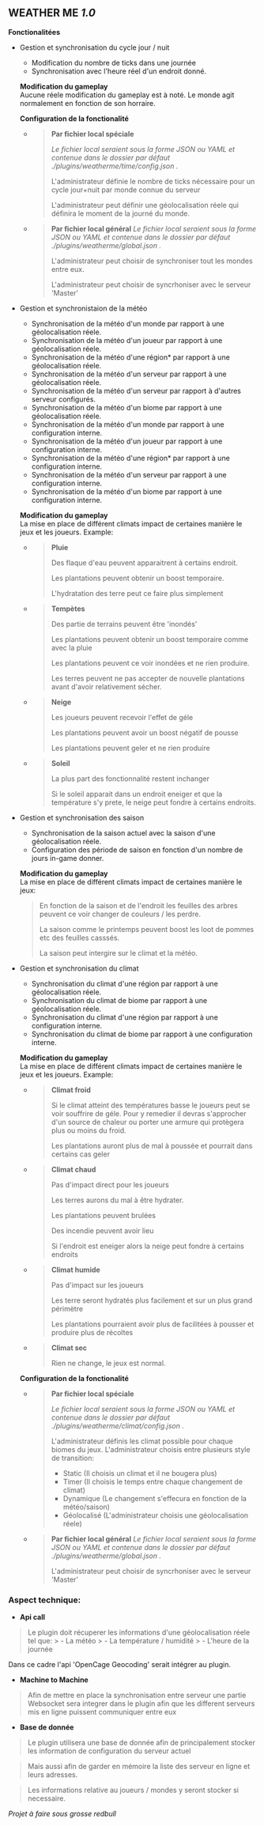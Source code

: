 ## WEATHER ME _1.0_


**Fonctionalitées**

- Gestion et synchronisation du cycle jour / nuit
    - Modification du nombre de ticks dans une journée
    - Synchronisation avec l'heure réel d'un endroit donné.

    **Modification du gameplay**<br>
    Aucune réele modification du gameplay est à noté. Le monde agit normalement en fonction de son horraire.

    **Configuration de la fonctionalité**
     - > **Par fichier local spéciale**
       >
       > _Le fichier local seraient sous la forme JSON ou YAML et contenue dans le dossier par défaut ./plugins/weatherme/time/config.json ._
       >
       > L'administrateur définie le nombre de ticks nécessaire pour un cycle jour+nuit par monde connue du serveur
       > 
       > L'administrateur peut définir une géolocalisation réele qui définira le moment de la journé du monde.

    - > **Par fichier local général**
        > _Le fichier local seraient sous la forme JSON ou YAML et contenue dans le dossier par défaut ./plugins/weatherme/global.json ._
        >
        > L'administrateur peut choisir de synchroniser tout les mondes entre eux.
        > 
        > L'administrateur peut choisir de syncrhoniser avec le serveur 'Master'

- Gestion et synchronistaion de la météo
    - Synchronisation de la météo d'un monde par rapport à une géolocalisation réele.
    - Synchronisation de la météo d'un joueur par rapport à une géolocalisation réele.
    - Synchronisation de la météo d'une région* par rapport à une géolocalisation réele.
    - Synchronisation de la météo d'un serveur par rapport à une géolocalisation réele.
    - Synchronisation de la météo d'un serveur par rapport à d'autres serveur configurés.
    - Synchronisation de la météo d'un biome par rapport à une géolocalisation réele.
     - Synchronisation de la météo d'un monde par rapport à une configuration interne.
    - Synchronisation de la météo d'un joueur par rapport à une configuration interne.
    - Synchronisation de la météo d'une région* par rapport à une configuration interne.
    - Synchronisation de la météo d'un serveur par rapport à une configuration interne.
    - Synchronisation de la météo d'un biome par rapport à une configuration interne.

     **Modification du gameplay** <br>
      La mise en place de différent climats impact de certaines manière le jeux et les joueurs. Example:
     - > **Pluie**
       > 
       > Des flaque d'eau peuvent apparaitrent à certains endroit.
       >
       > Les plantations peuvent obtenir un boost temporaire.
       > 
       > L'hydratation des terre peut ce faire plus simplement
    
    - > **Tempètes**
      > 
      > Des partie de terrains peuvent être 'inondés'
      > 
      > Les plantations peuvent obtenir un boost temporaire comme avec la pluie
      >
      > Les plantations peuvent ce voir inondées et ne rien produire.
      > 
      > Les terres peuvent ne pas accepter de nouvelle plantations avant d'avoir relativement sécher.

    - > **Neige**
      >
      > Les joueurs peuvent recevoir l'effet de géle
      > 
      > Les plantations peuvent avoir un boost négatif de pousse
      >
      > Les plantations peuvent geler et ne rien produire

    - > **Soleil**
      >
      > La plus part des fonctionnalité restent inchanger
      >
      > Si le soleil apparait dans un endroit eneiger et que la température s'y prete, le neige peut fondre à certains endroits.


- Gestion et synchronisation des saison
    - Synchronisation de la saison actuel avec la saison d'une géolocalisation réele.
    - Configuration des période de saison en fonction d'un nombre de jours in-game donner.

    **Modification du gameplay** <br>
    La mise en place de différent climats impact de certaines manière le jeux:
    > En fonction de la saison et de l'endroit les feuilles des arbres peuvent ce voir changer de couleurs / les perdre.
    >
    > La saison comme le printemps peuvent boost les loot de pommes etc des feuilles casssés.
    > 
    > La saison peut intergire sur le climat et la météo.


- Gestion et synchronisation du climat
    - Synchronisation du climat d'une région par rapport à une géolocalisation réele.
    - Synchronisation du climat de biome par rapport à une géolocalisation réele.
    - Synchronisation du climat d'une région par rapport à une configuration interne.
    - Synchronisation du climat de biome par rapport à une configuration interne.

    **Modification du gameplay** <br>
    La mise en place de différent climats impact de certaines manière le jeux et les joueurs.
    Example:
    - > **Climat froid**
      >
      > Si le climat atteint des températures basse le joueurs peut se voir souffrire de géle. Pour y remedier il devras s'approcher d'un source de chaleur ou porter une armure qui protègera plus ou moins du froid.
      > 
      > Les plantations auront plus de mal à poussée et pourrait dans certains cas geler 

    - > **Climat chaud**
      > 
      > Pas d'impact direct pour les joueurs
      >
      > Les terres aurons du mal à être hydrater.
      >
      > Les plantations peuvent brulées
      >
      > Des incendie peuvent avoir lieu
      >
      > Si l'endroit est eneiger alors la neige peut fondre à certains endroits

    - > **Climat humide**
      > 
      > Pas d'impact sur les joueurs
      > 
      > Les terre seront hydratés plus facilement et sur un plus grand périmètre
      > 
      > Les plantations pourraient avoir plus de facilitées à pousser et produire plus de récoltes

    - > **Climat sec**
      > 
      > Rien ne change, le jeux est normal.
    
    **Configuration de la fonctionalité**
     - > **Par fichier local spéciale**
       >
       > _Le fichier local seraient sous la forme JSON ou YAML et contenue dans le dossier par défaut ./plugins/weatherme/climat/config.json ._
       >
       > L'administrateur définis les climat possible pour chaque biomes du jeux.
       > L'administrateur choisis entre plusieurs style de transition:
       > - Static (Il choisis un climat et il ne bougera plus)
       > - Timer (Il choisis le temps entre chaque changement de climat)
       > - Dynamique (Le changement s'effecura en fonction de la météo/saison)
       > - Géolocalisé (L'administrateur choisis une géolocalisation réele)

    - > **Par fichier local général**
        > _Le fichier local seraient sous la forme JSON ou YAML et contenue dans le dossier par défaut ./plugins/weatherme/global.json ._
        >
        > L'administrateur peut choisir de syncrhoniser avec le serveur 'Master'

### Aspect technique:

- **Api call**
> Le plugin doit récuperer les informations d'une géolocalisation réele tel que:
    > - La météo
    > - La température / humidité
    > - L'heure de la journée

Dans ce cadre l'api 'OpenCage Geocoding' serait intégrer au plugin.

- **Machine to Machine**
> Afin de mettre en place la synchronisation entre serveur une partie Websocket sera integrer dans le plugin afin que les different serveurs mis en ligne puissent communiquer entre eux

- **Base de donnée**
> Le plugin utilisera une base de donnée afin de principalement stocker les information de configuration du serveur actuel

> Mais aussi afin de garder en mémoire la liste des serveur en ligne et leurs adresses.

> Les informations relative au joueurs / mondes y seront stocker si necessaire.



_Projet à faire sous grosse redbull_
